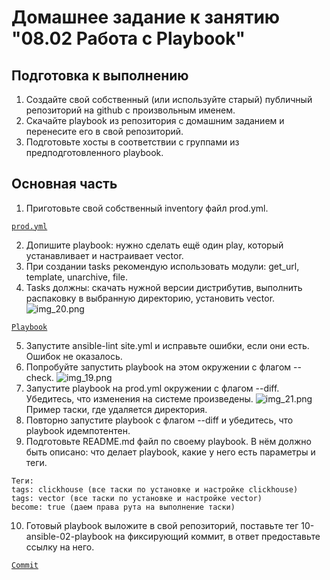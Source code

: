 # Домашнее задание к занятию "08.02 Работа с Playbook"


## Подготовка к выполнению

1) Создайте свой собственный (или используйте старый) публичный репозиторий на github с произвольным именем.
2) Cкачайте playbook из репозитория с домашним заданием и перенесите его в свой репозиторий.
3) Подготовьте хосты в соответствии с группами из предподготовленного playbook.

## Основная часть

1) Приготовьте свой собственный inventory файл prod.yml.

<code>[prod.yml](https://github.com/PremiumQQ/devops-netology/blob/main/DZ_2/playbook/inventory/prod.yml)
</code>

2) Допишите playbook: нужно сделать ещё один play, который устанавливает и настраивает vector.
3) При создании tasks рекомендую использовать модули: get_url, template, unarchive, file.
4) Tasks должны: скачать нужной версии дистрибутив, выполнить распаковку в выбранную директорию, установить vector.
![img_20.png](img_20.png)

<code>[Playbook](https://github.com/PremiumQQ/devops-netology/tree/main/DZ_2/playbook)
</code>

5) Запустите ansible-lint site.yml и исправьте ошибки, если они есть.
Ошибок не оказалось.
6) Попробуйте запустить playbook на этом окружении с флагом --check.
![img_19.png](img_19.png)
7) Запустите playbook на prod.yml окружении с флагом --diff. Убедитесь, что изменения на системе произведены.
![img_21.png](img_21.png)
Пример таски, где удаляется директория.
8) Повторно запустите playbook с флагом --diff и убедитесь, что playbook идемпотентен.
9) Подготовьте README.md файл по своему playbook. В нём должно быть описано: что делает playbook, какие у него есть параметры и теги.

```
Теги:
tags: clickhouse (все таски по установке и настройке clickhouse)
tags: vector (все таски по установке и настройке vector)
become: true (даем права рута на выполнение таски)
```

10) Готовый playbook выложите в свой репозиторий, поставьте тег 10-ansible-02-playbook на фиксирующий коммит, в ответ предоставьте ссылку на него.

<code>[Commit](https://github.com/PremiumQQ/devops-netology/commit/e97317d2ecd75356f090bb0090a090637cfdab23)
</code>
